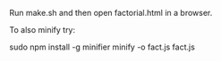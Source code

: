Run make.sh and then open factorial.html in a browser.

To also minify try:

  sudo npm install -g minifier
  minify -o fact.js fact.js

